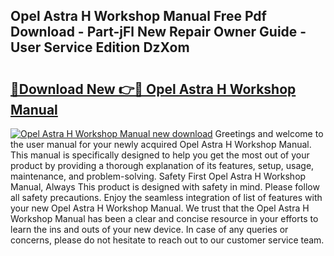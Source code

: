 ## Opel Astra H Workshop Manual Free Pdf Download - Part-jFl New Repair Owner Guide - User Service Edition DzXom

# <h2><a href="http://bc71562.oget.top/?id=Opel+Astra+H+Workshop+Manual">🔗Download New 👉🔴 Opel Astra H Workshop Manual</a></h2>

[![Opel Astra H Workshop Manual new download](https://i.imgur.com/5g1atiW.png)](http://bc71562.oget.top/?id=Opel+Astra+H+Workshop+Manual)
Greetings and welcome to the user manual for your newly acquired Opel Astra H Workshop Manual. This manual is specifically designed to help you get the most out of your product by providing a thorough explanation of its features, setup, usage, maintenance, and problem-solving. Safety First Opel Astra H Workshop Manual, Always This product is designed with safety in mind. Please follow all safety precautions. Enjoy the seamless integration of list of features with your new Opel Astra H Workshop Manual. We trust that the Opel Astra H Workshop Manual has been a clear and concise resource in your efforts to learn the ins and outs of your new device. In case of any queries or concerns, please do not hesitate to reach out to our customer service team.
